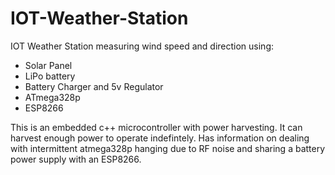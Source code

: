 # IOT-Weather-Station
IOT Weather Station measuring wind speed and direction using:

* Solar Panel
* LiPo battery
* Battery Charger and 5v Regulator
* ATmega328p
* ESP8266

This is an embedded c++ microcontroller with power harvesting.  It can harvest enough power to operate indefintely.  Has information on dealing with intermittent atmega328p hanging due to RF noise and sharing a battery power supply with an ESP8266.  
